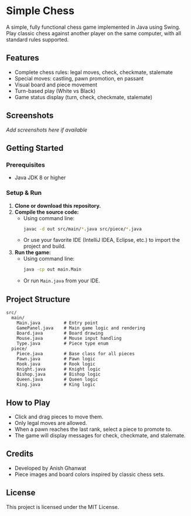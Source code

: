 # Simple Chess

A simple, fully functional chess game implemented in Java using Swing. Play classic chess against another player on the same computer, with all standard rules supported.

## Features

- Complete chess rules: legal moves, check, checkmate, stalemate
- Special moves: castling, pawn promotion, en passant
- Visual board and piece movement
- Turn-based play (White vs Black)
- Game status display (turn, check, checkmate, stalemate)

## Screenshots

*Add screenshots here if available*

## Getting Started

### Prerequisites
- Java JDK 8 or higher

### Setup & Run
1. **Clone or download this repository.**
2. **Compile the source code:**
   - Using command line:
     ```sh
     javac -d out src/main/*.java src/piece/*.java
     ```
   - Or use your favorite IDE (IntelliJ IDEA, Eclipse, etc.) to import the project and build.
3. **Run the game:**
   - Using command line:
     ```sh
     java -cp out main.Main
     ```
   - Or run `Main.java` from your IDE.

## Project Structure

```
src/
  main/
    Main.java         # Entry point
    GamePanel.java    # Main game logic and rendering
    Board.java        # Board drawing
    Mouse.java        # Mouse input handling
    Type.java         # Piece type enum
  piece/
    Piece.java        # Base class for all pieces
    Pawn.java         # Pawn logic
    Rook.java         # Rook logic
    Knight.java       # Knight logic
    Bishop.java       # Bishop logic
    Queen.java        # Queen logic
    King.java         # King logic
```

## How to Play
- Click and drag pieces to move them.
- Only legal moves are allowed.
- When a pawn reaches the last rank, select a piece to promote to.
- The game will display messages for check, checkmate, and stalemate.

## Credits
- Developed by Anish Ghanwat
- Piece images and board colors inspired by classic chess sets.

## License
This project is licensed under the MIT License.
